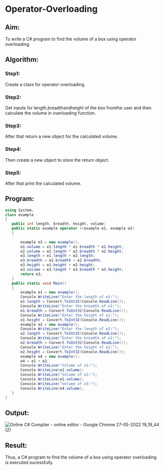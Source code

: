 # Operator-Overloading

## Aim:
 To write a C# program to find the volume of a box using operator overloading.
 
## Algorithm:
### Step1:
Create a class for operator overloading.
### Step2:
Get inputs for length,breadthandheight of the box fromthe user and then calculate the volume in overloading function.
### Step3:
After that return a new object for the calculated volume.
### Step4:
Then create a new object to store the return object.
### Step5:
After that print the calculated volume.
 
 
## Program:
 ```c#
using System;
class example
{
    public int length, breadth, height, volume;
    public static example operator +(example e1, example e2)
    {
        
        example e3 = new example();
        e1.volume = e1.length * e1.breadth * e1.height;
        e2.volume = e2.length * e2.breadth * e2.height;
        e3.length = e1.length + e2.length;
        e3.breadth = e1.breadth + e2.breadth;
        e3.height = e1.height + e2.height;
        e3.volume = e3.length * e3.breadth * e3.height;
        return e3;
    }
    public static void Main()
    {
        example e1 = new example();
        Console.WriteLine("Enter the length of e1:");
        e1.length = Convert.ToInt32(Console.ReadLine());
        Console.WriteLine("Enter the breadth of e1:");
        e1.breadth = Convert.ToInt32(Console.ReadLine());
        Console.WriteLine("Enter the height of e1:");
        e1.height = Convert.ToInt32(Console.ReadLine());
        example e2 = new example();
        Console.WriteLine("Enter the length of e2:");
        e2.length = Convert.ToInt32(Console.ReadLine());
        Console.WriteLine("Enter the breadth of e2:");
        e2.breadth = Convert.ToInt32(Console.ReadLine());
        Console.WriteLine("Enter the height of e2:");
        e2.height = Convert.ToInt32(Console.ReadLine());
        example e4 = new example();
        e4 = e1 + e2;
        Console.WriteLine("Volume of e1:");
        Console.WriteLine(e1.volume);
        Console.WriteLine("Volume of e2:");
        Console.WriteLine(e2.volume);
        Console.WriteLine("Volume of e3:");
        Console.WriteLine(e4.volume);
    }
}
 ```
 
## Output:
 ![Online C# Compiler - online editor - Google Chrome 27-05-2022 19_19_44 (2)](https://user-images.githubusercontent.com/75235386/170713388-592d8e88-0715-499c-a322-af264e47ac9b.png)

 
## Result:
Thus, a C# program to find the volume of a box using operator overloading is executed sucessfully.
